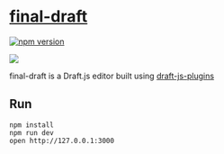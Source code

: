 # [final-draft](http://finaldraft.vace.nz)

[![npm version](https://badge.fury.io/js/final-draft.svg)](https://badge.fury.io/js/final-draft)

![](https://raw.githubusercontent.com/StevenIseki/final-draft/master/screenshot.gif)

final-draft is a Draft.js editor built using [draft-js-plugins](https://draft-js-plugins.com)

## Run

```
npm install
npm run dev
open http://127.0.0.1:3000
```
